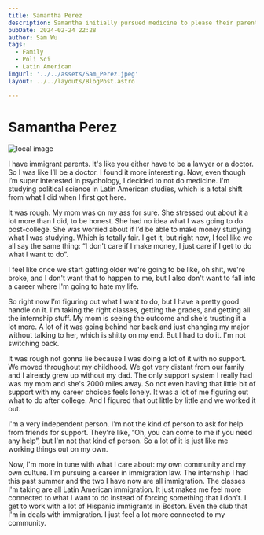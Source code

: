 ```yaml
---
title: Samantha Perez
description: Samantha initially pursued medicine to please their parents but later switched to studying political science and Latin American studies.
pubDate: 2024-02-24 22:28
author: Sam Wu
tags:
  - Family
  - Poli Sci
  - Latin American
imgUrl: '../../assets/Sam_Perez.jpeg'
layout: ../../layouts/BlogPost.astro

---
```

# Samantha Perez

![local image](../../assets/Sam_Perez.jpeg)

I have immigrant parents. It's like you either have to be a lawyer or a doctor. So I was like I’ll be a doctor. I found it more interesting. Now, even though I’m super interested in psychology, I decided to not do medicine. I'm studying political science in Latin American studies, which is a total shift from what I did when I first got here.

It was rough. My mom was on my ass for sure. She stressed out about it a lot more than I did, to be honest. She had no idea what I was going to do post-college. She was worried about if I’d be able to make money studying what I was studying. Which is totally fair. I get it, but right now, I feel like we all say the same thing: “I don't care if I make money, I just care if I get to do what I want to do”.

I feel like once we start getting older we're going to be like, oh shit, we're broke, and I don't want that to happen to me, but I also don't want to fall into a career where I'm going to hate my life.

So right now I’m figuring out what I want to do, but I have a pretty good handle on it. I'm taking the right classes, getting the grades, and getting all the internship stuff. My mom is seeing the outcome and she's trusting it a lot more. A lot of it was going behind her back and just changing my major without talking to her, which is shitty on my end. But I had to do it. I'm not switching back. 

It was rough not gonna lie because I was doing a lot of it with no support. We moved throughout my childhood. We got very distant from our family and I already grew up without my dad. The only support system I really had was my mom and she's 2000 miles away. So not even having that little bit of support with my career choices feels lonely. It was a lot of me figuring out what to do after college. And I figured that out little by little and we worked it out.

I'm a very independent person. I'm not the kind of person to ask for help from friends for support. They're like, “Oh, you can come to me if you need any help”, but I'm not that kind of person. So a lot of it is just like me working things out on my own.

Now, I'm more in tune with what I care about: my own community and my own culture. I'm pursuing a career in immigration law. The internship I had this past summer and the two I have now are all immigration. The classes I'm taking are all Latin American immigration. It just makes me feel more connected to what I want to do instead of forcing something that I don't. I get to work with a lot of Hispanic immigrants in Boston. Even the club that I'm in deals with immigration. I just feel a lot more connected to my community. 
